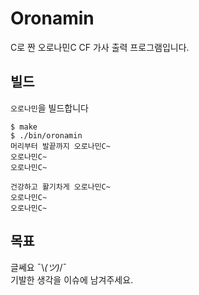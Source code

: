 # Oronamin
C로 짠 오로나민C CF 가사 출력 프로그램입니다.

## 빌드
`오로나민`을 빌드합니다
```
$ make
$ ./bin/oronamin
머리부터 발끝까지 오로나민C~
오로나민C~
오로나민C~

건강하고 활기차게 오로나민C~
오로나민C~
오로나민C~
```
## 목표
글쎄요 ¯\\_(ツ)_/¯  
기발한 생각을 이슈에 남겨주세요.
